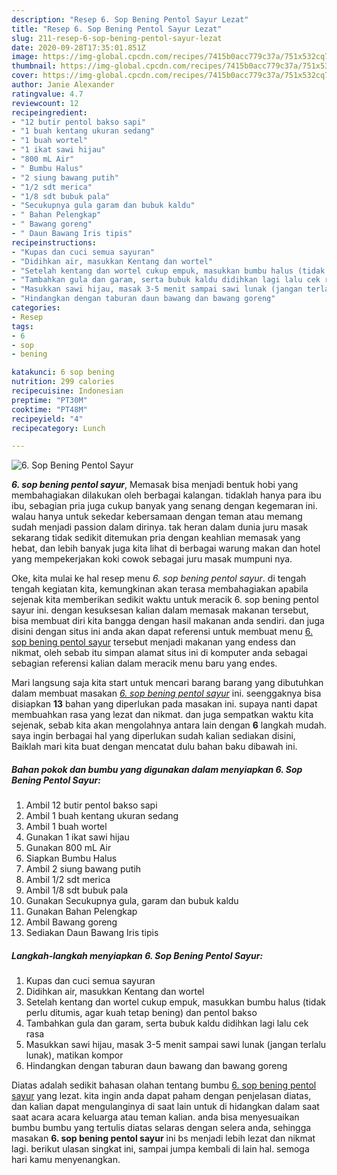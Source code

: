```yaml
---
description: "Resep 6. Sop Bening Pentol Sayur Lezat"
title: "Resep 6. Sop Bening Pentol Sayur Lezat"
slug: 211-resep-6-sop-bening-pentol-sayur-lezat
date: 2020-09-28T17:35:01.851Z
image: https://img-global.cpcdn.com/recipes/7415b0acc779c37a/751x532cq70/6-sop-bening-pentol-sayur-foto-resep-utama.jpg
thumbnail: https://img-global.cpcdn.com/recipes/7415b0acc779c37a/751x532cq70/6-sop-bening-pentol-sayur-foto-resep-utama.jpg
cover: https://img-global.cpcdn.com/recipes/7415b0acc779c37a/751x532cq70/6-sop-bening-pentol-sayur-foto-resep-utama.jpg
author: Janie Alexander
ratingvalue: 4.7
reviewcount: 12
recipeingredient:
- "12 butir pentol bakso sapi"
- "1 buah kentang ukuran sedang"
- "1 buah wortel"
- "1 ikat sawi hijau"
- "800 mL Air"
- " Bumbu Halus"
- "2 siung bawang putih"
- "1/2 sdt merica"
- "1/8 sdt bubuk pala"
- "Secukupnya gula garam dan bubuk kaldu"
- " Bahan Pelengkap"
- " Bawang goreng"
- " Daun Bawang Iris tipis"
recipeinstructions:
- "Kupas dan cuci semua sayuran"
- "Didihkan air, masukkan Kentang dan wortel"
- "Setelah kentang dan wortel cukup empuk, masukkan bumbu halus (tidak perlu ditumis, agar kuah tetap bening) dan pentol bakso"
- "Tambahkan gula dan garam, serta bubuk kaldu didihkan lagi lalu cek rasa"
- "Masukkan sawi hijau, masak 3-5 menit sampai sawi lunak (jangan terlalu lunak), matikan kompor"
- "Hindangkan dengan taburan daun bawang dan bawang goreng"
categories:
- Resep
tags:
- 6
- sop
- bening

katakunci: 6 sop bening 
nutrition: 299 calories
recipecuisine: Indonesian
preptime: "PT30M"
cooktime: "PT48M"
recipeyield: "4"
recipecategory: Lunch

---
```



![6. Sop Bening Pentol Sayur](https://img-global.cpcdn.com/recipes/7415b0acc779c37a/751x532cq70/6-sop-bening-pentol-sayur-foto-resep-utama.jpg)

<b><i>6. sop bening pentol sayur</i></b>, Memasak bisa menjadi bentuk hobi yang membahagiakan dilakukan oleh berbagai kalangan. tidaklah hanya para ibu ibu, sebagian pria juga cukup banyak yang senang dengan kegemaran ini. walau hanya untuk sekedar kebersamaan dengan teman atau memang sudah menjadi passion dalam dirinya. tak heran dalam dunia juru masak sekarang tidak sedikit ditemukan pria dengan keahlian memasak yang hebat, dan lebih banyak juga kita lihat di berbagai warung makan dan hotel yang mempekerjakan koki cowok sebagai juru masak mumpuni nya.

Oke, kita mulai ke hal resep menu <i>6. sop bening pentol sayur</i>. di tengah tengah kegiatan kita, kemungkinan akan terasa membahagiakan apabila sejenak kita memberikan sedikit waktu untuk meracik 6. sop bening pentol sayur ini. dengan kesuksesan kalian dalam memasak makanan tersebut, bisa membuat diri kita bangga dengan hasil makanan anda sendiri. dan juga disini dengan situs ini anda akan dapat referensi untuk membuat menu <u>6. sop bening pentol sayur</u> tersebut menjadi makanan yang endess dan nikmat, oleh sebab itu simpan alamat situs ini di komputer anda sebagai sebagian referensi kalian dalam meracik menu baru yang endes.




Mari langsung saja kita start untuk mencari barang barang yang dibutuhkan dalam membuat masakan <u><i>6. sop bening pentol sayur</i></u> ini. seenggaknya bisa disiapkan <b>13</b> bahan yang diperlukan pada masakan ini. supaya nanti dapat membuahkan rasa yang lezat dan nikmat. dan juga sempatkan waktu kita sejenak, sebab kita akan mengolahnya antara lain dengan <b>6</b> langkah mudah. saya ingin berbagai hal yang diperlukan sudah kalian sediakan disini, Baiklah mari kita buat dengan mencatat dulu bahan baku dibawah ini.

<!--inarticleads1-->

##### Bahan pokok dan bumbu yang digunakan dalam menyiapkan 6. Sop Bening Pentol Sayur:

1. Ambil 12 butir pentol bakso sapi
1. Ambil 1 buah kentang ukuran sedang
1. Ambil 1 buah wortel
1. Gunakan 1 ikat sawi hijau
1. Gunakan 800 mL Air
1. Siapkan  Bumbu Halus
1. Ambil 2 siung bawang putih
1. Ambil 1/2 sdt merica
1. Ambil 1/8 sdt bubuk pala
1. Gunakan Secukupnya gula, garam dan bubuk kaldu
1. Gunakan  Bahan Pelengkap
1. Ambil  Bawang goreng
1. Sediakan  Daun Bawang Iris tipis




<!--inarticleads2-->

##### Langkah-langkah menyiapkan 6. Sop Bening Pentol Sayur:

1. Kupas dan cuci semua sayuran
1. Didihkan air, masukkan Kentang dan wortel
1. Setelah kentang dan wortel cukup empuk, masukkan bumbu halus (tidak perlu ditumis, agar kuah tetap bening) dan pentol bakso
1. Tambahkan gula dan garam, serta bubuk kaldu didihkan lagi lalu cek rasa
1. Masukkan sawi hijau, masak 3-5 menit sampai sawi lunak (jangan terlalu lunak), matikan kompor
1. Hindangkan dengan taburan daun bawang dan bawang goreng




Diatas adalah sedikit bahasan olahan tentang bumbu <u>6. sop bening pentol sayur</u> yang lezat. kita ingin anda dapat paham dengan penjelasan diatas, dan kalian dapat mengulanginya di saat lain untuk di hidangkan dalam saat saat acara acara keluarga atau teman kalian. anda bisa menyesuaikan bumbu bumbu yang tertulis diatas selaras dengan selera anda, sehingga masakan <b>6. sop bening pentol sayur</b> ini bs menjadi lebih lezat dan nikmat lagi. berikut ulasan singkat ini, sampai jumpa kembali di lain hal. semoga hari kamu menyenangkan.
